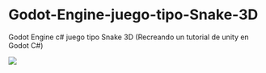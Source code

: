 # Godot-Engine-juego-tipo-Snake-3D
Godot Engine c# juego tipo Snake 3D (Recreando un tutorial de unity en Godot C#)

[![](http://img.youtube.com/vi/Zjb4dBrDzO4/0.jpg)](http://www.youtube.com/watch?v=Zjb4dBrDzO4 "Godot Engine c# juego tipo Snake 3D (Recreando un tutorial de unity en Godot C#)")



